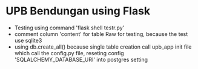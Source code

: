 # UPB Bendungan using Flask

- Testing using command 'flask shell testr.py'
- comment column 'content' for table Raw for testing, because the test use sqlite3
- using db.create_all() because single table creation call upb_app init file which call the config.py file, reseting config 'SQLALCHEMY_DATABASE_URI' into postgres setting
